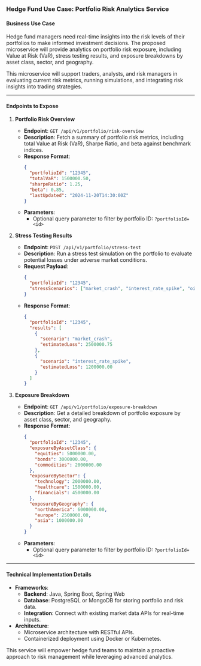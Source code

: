 ### Hedge Fund Use Case: **Portfolio Risk Analytics Service**

#### Business Use Case
Hedge fund managers need real-time insights into the risk levels of their portfolios to make informed investment decisions. The proposed microservice will provide analytics on portfolio risk exposure, including Value at Risk (VaR), stress testing results, and exposure breakdowns by asset class, sector, and geography.

This microservice will support traders, analysts, and risk managers in evaluating current risk metrics, running simulations, and integrating risk insights into trading strategies.

---

#### Endpoints to Expose

1. **Portfolio Risk Overview**
   - **Endpoint**: `GET /api/v1/portfolio/risk-overview`
   - **Description**: Fetch a summary of portfolio risk metrics, including total Value at Risk (VaR), Sharpe Ratio, and beta against benchmark indices.
   - **Response Format**:
     ```json
     {
       "portfolioId": "12345",
       "totalVaR": 1500000.50,
       "sharpeRatio": 1.25,
       "beta": 0.85,
       "lastUpdated": "2024-11-20T14:30:00Z"
     }
     ```
   - **Parameters**:
     - Optional query parameter to filter by portfolio ID: `?portfolioId=<id>`

2. **Stress Testing Results**
   - **Endpoint**: `POST /api/v1/portfolio/stress-test`
   - **Description**: Run a stress test simulation on the portfolio to evaluate potential losses under adverse market conditions.
   - **Request Payload**:
     ```json
     {
       "portfolioId": "12345",
       "stressScenarios": ["market_crash", "interest_rate_spike", "oil_price_shock"]
     }
     ```
   - **Response Format**:
     ```json
     {
       "portfolioId": "12345",
       "results": [
         {
           "scenario": "market_crash",
           "estimatedLoss": 2500000.75
         },
         {
           "scenario": "interest_rate_spike",
           "estimatedLoss": 1200000.00
         }
       ]
     }
     ```

3. **Exposure Breakdown**
   - **Endpoint**: `GET /api/v1/portfolio/exposure-breakdown`
   - **Description**: Get a detailed breakdown of portfolio exposure by asset class, sector, and geography.
   - **Response Format**:
     ```json
     {
       "portfolioId": "12345",
       "exposureByAssetClass": {
         "equities": 5000000.00,
         "bonds": 3000000.00,
         "commodities": 2000000.00
       },
       "exposureBySector": {
         "technology": 2000000.00,
         "healthcare": 1500000.00,
         "financials": 4500000.00
       },
       "exposureByGeography": {
         "northAmerica": 6000000.00,
         "europe": 2500000.00,
         "asia": 1000000.00
       }
     }
     ```
   - **Parameters**:
     - Optional query parameter to filter by portfolio ID: `?portfolioId=<id>`

---

#### Technical Implementation Details
- **Frameworks**:
  - **Backend**: Java, Spring Boot, Spring Web
  - **Database**: PostgreSQL or MongoDB for storing portfolio and risk data.
  - **Integration**: Connect with existing market data APIs for real-time inputs.
- **Architecture**:
  - Microservice architecture with RESTful APIs.
  - Containerized deployment using Docker or Kubernetes.

This service will empower hedge fund teams to maintain a proactive approach to risk management while leveraging advanced analytics.
